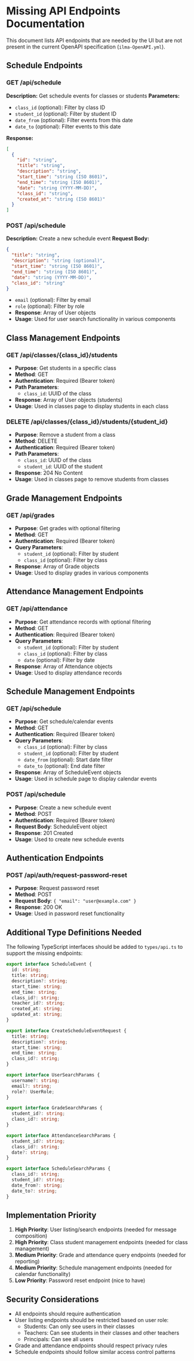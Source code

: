 # Missing API Endpoints Documentation

This document lists API endpoints that are needed by the UI but are not present in the current OpenAPI specification (`ilma-OpenAPI.yml`).

## Schedule Endpoints

### GET /api/schedule

**Description:** Get schedule events for classes or students
**Parameters:**

- `class_id` (optional): Filter by class ID
- `student_id` (optional): Filter by student ID
- `date_from` (optional): Filter events from this date
- `date_to` (optional): Filter events to this date

**Response:**

```json
[
  {
    "id": "string",
    "title": "string",
    "description": "string",
    "start_time": "string (ISO 8601)",
    "end_time": "string (ISO 8601)",
    "date": "string (YYYY-MM-DD)",
    "class_id": "string",
    "created_at": "string (ISO 8601)"
  }
]
```

### POST /api/schedule

**Description:** Create a new schedule event
**Request Body:**

```json
{
  "title": "string",
  "description": "string (optional)",
  "start_time": "string (ISO 8601)",
  "end_time": "string (ISO 8601)",
  "date": "string (YYYY-MM-DD)",
  "class_id": "string"
}
```

- `email` (optional): Filter by email
- `role` (optional): Filter by role
- **Response**: Array of User objects
- **Usage**: Used for user search functionality in various components

## Class Management Endpoints

### GET /api/classes/{class_id}/students

- **Purpose**: Get students in a specific class
- **Method**: GET
- **Authentication**: Required (Bearer token)
- **Path Parameters**:
  - `class_id`: UUID of the class
- **Response**: Array of User objects (students)
- **Usage**: Used in classes page to display students in each class

### DELETE /api/classes/{class_id}/students/{student_id}

- **Purpose**: Remove a student from a class
- **Method**: DELETE
- **Authentication**: Required (Bearer token)
- **Path Parameters**:
  - `class_id`: UUID of the class
  - `student_id`: UUID of the student
- **Response**: 204 No Content
- **Usage**: Used in classes page to remove students from classes

## Grade Management Endpoints

### GET /api/grades

- **Purpose**: Get grades with optional filtering
- **Method**: GET
- **Authentication**: Required (Bearer token)
- **Query Parameters**:
  - `student_id` (optional): Filter by student
  - `class_id` (optional): Filter by class
- **Response**: Array of Grade objects
- **Usage**: Used to display grades in various components

## Attendance Management Endpoints

### GET /api/attendance

- **Purpose**: Get attendance records with optional filtering
- **Method**: GET
- **Authentication**: Required (Bearer token)
- **Query Parameters**:
  - `student_id` (optional): Filter by student
  - `class_id` (optional): Filter by class
  - `date` (optional): Filter by date
- **Response**: Array of Attendance objects
- **Usage**: Used to display attendance records

## Schedule Management Endpoints

### GET /api/schedule

- **Purpose**: Get schedule/calendar events
- **Method**: GET
- **Authentication**: Required (Bearer token)
- **Query Parameters**:
  - `class_id` (optional): Filter by class
  - `student_id` (optional): Filter by student
  - `date_from` (optional): Start date filter
  - `date_to` (optional): End date filter
- **Response**: Array of ScheduleEvent objects
- **Usage**: Used in schedule page to display calendar events

### POST /api/schedule

- **Purpose**: Create a new schedule event
- **Method**: POST
- **Authentication**: Required (Bearer token)
- **Request Body**: ScheduleEvent object
- **Response**: 201 Created
- **Usage**: Used to create new schedule events

## Authentication Endpoints

### POST /api/auth/request-password-reset

- **Purpose**: Request password reset
- **Method**: POST
- **Request Body**: `{ "email": "user@example.com" }`
- **Response**: 200 OK
- **Usage**: Used in password reset functionality

## Additional Type Definitions Needed

The following TypeScript interfaces should be added to `types/api.ts` to support the missing endpoints:

```typescript
export interface ScheduleEvent {
  id: string;
  title: string;
  description?: string;
  start_time: string;
  end_time: string;
  class_id?: string;
  teacher_id?: string;
  created_at: string;
  updated_at: string;
}

export interface CreateScheduleEventRequest {
  title: string;
  description?: string;
  start_time: string;
  end_time: string;
  class_id?: string;
}

export interface UserSearchParams {
  username?: string;
  email?: string;
  role?: UserRole;
}

export interface GradeSearchParams {
  student_id?: string;
  class_id?: string;
}

export interface AttendanceSearchParams {
  student_id?: string;
  class_id?: string;
  date?: string;
}

export interface ScheduleSearchParams {
  class_id?: string;
  student_id?: string;
  date_from?: string;
  date_to?: string;
}
```

## Implementation Priority

1. **High Priority**: User listing/search endpoints (needed for message composition)
2. **High Priority**: Class student management endpoints (needed for class management)
3. **Medium Priority**: Grade and attendance query endpoints (needed for reporting)
4. **Medium Priority**: Schedule management endpoints (needed for calendar functionality)
5. **Low Priority**: Password reset endpoint (nice to have)

## Security Considerations

- All endpoints should require authentication
- User listing endpoints should be restricted based on user role:
  - Students: Can only see users in their classes
  - Teachers: Can see students in their classes and other teachers
  - Principals: Can see all users
- Grade and attendance endpoints should respect privacy rules
- Schedule endpoints should follow similar access control patterns
